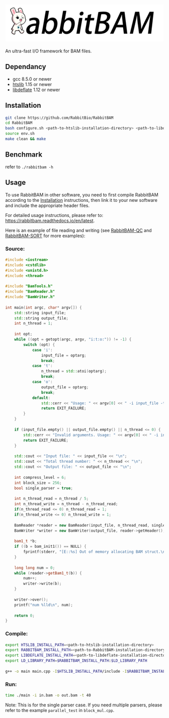 ## ![logo](./docs/source/_static/RabbitBAM.jpg)

An ultra-fast I/O framework for BAM files.

## Dependancy

- gcc 8.5.0 or newer
- [htslib](https://github.com/samtools/htslib) 1.15 or newer
- [libdeflate](https://github.com/ebiggers/libdeflate) 1.12 or newer

## Installation

```bash
git clone https://github.com/RabbitBio/RabbitBAM
cd RabbitBAM
bash configure.sh <path-to-htslib-installation-directory> <path-to-libdeflate-installation-directory>
source env.sh
make clean && make
```

## Benchmark

refer to `./rabbitbam -h`

## Usage

To use RabbitBAM in other software, you need to first compile RabbitBAM according to the [Installation](#installation) instructions, then link it to your new software and include the appropriate header files. 

For detailed usage instructions, please refer to: https://rabbitbam.readthedocs.io/en/latest.

Here is an example of file reading and writing (see [RabbitBAM-QC](https://github.com/RabbitBio/RabbitBAM-QC) and [RabbitBAM-SORT](https://github.com/RabbitBio/RabbitBAM-SORT) for more examples):

### Source:

```c++
#include <iostream>
#include <cstdlib>
#include <unistd.h>
#include <thread>

#include "BamTools.h"
#include "BamReader.h"
#include "BamWriter.h"

int main(int argc, char* argv[]) {
    std::string input_file;
    std::string output_file;
    int n_thread = 1;

    int opt;
    while ((opt = getopt(argc, argv, "i:t:o:")) != -1) {
        switch (opt) {
            case 'i':
                input_file = optarg;
                break;
            case 't':
                n_thread = std::atoi(optarg);
                break;
            case 'o':
                output_file = optarg;
                break;
            default:
                std::cerr << "Usage: " << argv[0] << " -i input_file -t thread_num -o output_file\n";
                return EXIT_FAILURE;
        }
    }

    if (input_file.empty() || output_file.empty() || n_thread <= 0) {
        std::cerr << "Invalid arguments. Usage: " << argv[0] << " -i input_file -t thread_num -o output_file\n";
        return EXIT_FAILURE;
    }

    std::cout << "Input file: " << input_file << "\n";
    std::cout << "Total thread number: " << n_thread << "\n";
    std::cout << "Output file: " << output_file << "\n";

    int compress_level = 6;
    int block_size = 256;
    bool single_parser = true;

    int n_thread_read = n_thread / 5;
    int n_thread_write = n_thread - n_thread_read;
    if(n_thread_read <= 0) n_thread_read = 1;
    if(n_thread_write <= 0) n_thread_write = 1;

    BamReader *reader = new BamReader(input_file, n_thread_read, single_parser);
    BamWriter *writer = new BamWriter(output_file, reader->getHeader(), n_thread_write, compress_level, block_size, single_parser);

    bam1_t *b;
    if ((b = bam_init1()) == NULL) {
        fprintf(stderr, "[E::%s] Out of memory allocating BAM struct.\n", __func__);
    }

    long long num = 0;
    while (reader->getBam1_t(b)) {
        num++;
        writer->write(b);
    }

    writer->over();
    printf("num %lld\n", num);

    return 0;
}
```



### Compile:

```bash
export HTSLIB_INSTALL_PATH=<path-to-htslib-installation-directory>
export RABBITBAM_INSTALL_PATH=<path-to-RabbitBAM-installation-directory>
export LIBDEFLATE_INSTALL_PATH=<path-to-libdeflate-installation-directory>
export LD_LIBRARY_PATH=$RABBITBAM_INSTALL_PATH:$LD_LIBRARY_PATH

g++ -o main main.cpp -I$HTSLIB_INSTALL_PATH/include -I$RABBITBAM_INSTALL_PATH/htslib -I$RABBITBAM_INSTALL_PATH -I$LIBDEFLATE_INSTALL_PATH/include -L$HTSLIB_INSTALL_PATH/lib -L$RABBITBAM_INSTALL_PATH -L$LIBDEFLATE_INSTALL_PATH/lib -lhts -lz -fopenmp -lpthread -lrabbitbamtools -lrabbitbamread -lrabbitbamwrite
```

### Run:

```bash
time ./main -i in.bam -o out.bam -t 40
```

Note: This is for the single parser case. If you need multiple parsers, please refer to the example `parallel_test` in `block_mul.cpp`.
